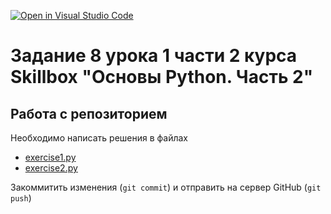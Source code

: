 [![Open in Visual Studio Code](https://classroom.github.com/assets/open-in-vscode-718a45dd9cf7e7f842a935f5ebbe5719a5e09af4491e668f4dbf3b35d5cca122.svg)](https://classroom.github.com/online_ide?assignment_repo_id=12736689&assignment_repo_type=AssignmentRepo)
# Задание 8 урока 1 части 2 курса Skillbox "Основы Python. Часть 2"

## Работа с репозиторием

Необходимо написать решения в файлах
* [exercise1.py](exercises/exercise1.py)
* [exercise2.py](exercises/exercise2.py)

Закоммитить изменения (`git commit`) и отправить на сервер GitHub (`git push`)
